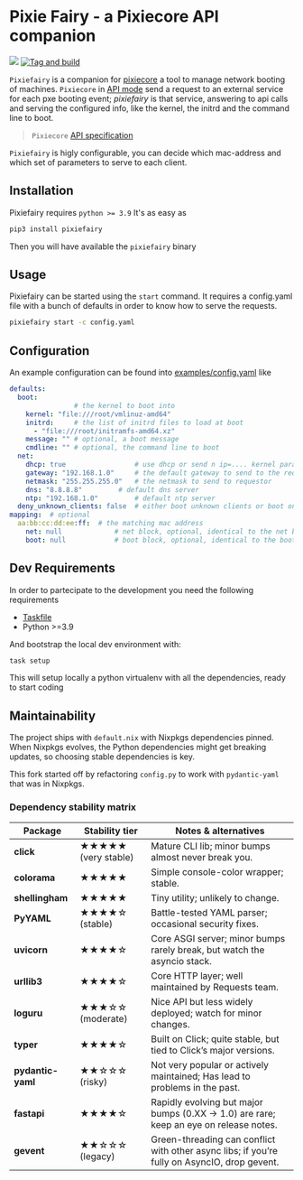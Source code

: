# Pixie Fairy - a Pixiecore API companion

[![](https://img.shields.io/pypi/v/pixiecore.svg)](https://pypi.org/pypi/pixiefairy)
[![Tag and build](https://github.com/mbovo/pixiefairy/actions/workflows/build-image.yml/badge.svg)](https://github.com/mbovo/pixiefairy/actions/workflows/build-image.yml)

`Pixiefairy` is a companion for [pixiecore](https://github.com/danderson/netboot/tree/master/pixiecore) a tool to manage network booting of machines.
`Pixiecore` in [API mode](https://github.com/danderson/netboot/tree/master/pixiecore#pixiecore-in-api-mode) send a request to an external service for each pxe booting event; *pixiefairy* is that service, answering to api calls and serving the configured info, like the kernel, the initrd and the command line to boot.

> `Pixiecore` [API specification](https://github.com/danderson/netboot/blob/2ed7bd30206a51bae786b02d9a5b8156fdcc8870/pixiecore/README.api.md)

`Pixiefairy` is higly configurable, you can decide which mac-address and which set of parameters to serve to each client.

## Installation

Pixiefairy requires `python >= 3.9`
It's as easy as

```bash
pip3 install pixiefairy
```

Then you will have available the `pixiefairy` binary

## Usage

Pixiefairy can be started using the `start` command. It requires a config.yaml file with a bunch of defaults in order to know how to serve the requests.

```bash
pixiefairy start -c config.yaml
```

## Configuration

An example configuration can be found into [examples/config.yaml](./examples/config.yaml) like

```yaml
defaults:
  boot:
                # the kernel to boot into
    kernel: "file:///root/vmlinuz-amd64"
    initrd:     # the list of initrd files to load at boot
      - "file:///root/initramfs-amd64.xz"
    message: "" # optional, a boot message
    cmdline: "" # optional, the command line to boot
  net:
    dhcp: true                 # use dhcp or send n ip=.... kernel parameters to configure the network
    gateway: "192.168.1.0"     # the default gateway to send to the requestor
    netmask: "255.255.255.0"   # the netmask to send to requestor
    dns: "8.8.8.8"         # default dns server
    ntp: "192.168.1.0"         # default ntp server
  deny_unknown_clients: false  # either boot unknown clients or boot only the mac address listed in mapping below
mapping:  # optional
  aa:bb:cc:dd:ee:ff:  # the matching mac address
    net: null             # net block, optional, identical to the net block in defaults, override
    boot: null            # boot block, optional, identical to the boot block in defaults, override
```

## Dev Requirements

In order to partecipate to the development you need the following requirements

- [Taskfile](https://taskfile.dev)
- Python >=3.9

And bootstrap the local dev environment with:

```bash
task setup
```

This will setup locally a python virtualenv with all the dependencies, ready to start coding

## Maintainability

The project ships with `default.nix` with Nixpkgs dependencies pinned.
When Nixpkgs evolves, the Python dependencies might get breaking updates, so choosing stable dependencies is key.

This fork started off by refactoring `config.py` to work with `pydantic-yaml` that was in Nixpkgs.

### Dependency stability matrix

| Package           | Stability tier      | Notes & alternatives                                              |
| ----------------- | ------------------- | ----------------------------------------------------------------- |
| **click**         | ★★★★★ (very stable) | Mature CLI lib; minor bumps almost never break you.               |
| **colorama**      | ★★★★★               | Simple console-color wrapper; stable.                             |
| **shellingham**   | ★★★★★               | Tiny utility; unlikely to change.                                 |
| **PyYAML**        | ★★★★☆ (stable)      | Battle-tested YAML parser; occasional security fixes.             |
| **uvicorn** | ★★★★☆ | Core ASGI server; minor bumps rarely break, but watch the asyncio stack. |
| **urllib3**       | ★★★★☆               | Core HTTP layer; well maintained by Requests team.                |
| **loguru**        | ★★★☆☆ (moderate)    | Nice API but less widely deployed; watch for minor changes.       |
| **typer**         | ★★★★☆               | Built on Click; quite stable, but tied to Click’s major versions. |
| **pydantic-yaml** | ★★☆☆☆ (risky)       | Not very popular or actively maintained; Has lead to problems in the past. |
| **fastapi** | ★★★★☆ | Rapidly evolving but major bumps (0.XX → 1.0) are rare; keep an eye on release notes. |
| **gevent** | ★★☆☆☆ (legacy) | Green-threading can conflict with other async libs; if you’re fully on AsyncIO, drop gevent. |
